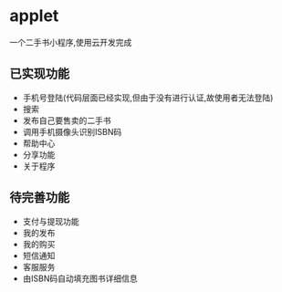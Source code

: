 # applet
一个二手书小程序,使用云开发完成
## 已实现功能
- 手机号登陆(代码层面已经实现,但由于没有进行认证,故使用者无法登陆)
- 搜索
- 发布自己要售卖的二手书
- 调用手机摄像头识别ISBN码
- 帮助中心
- 分享功能
- 关于程序
## 待完善功能
- 支付与提现功能
- 我的发布
- 我的购买
- 短信通知
- 客服服务
- 由ISBN码自动填充图书详细信息

